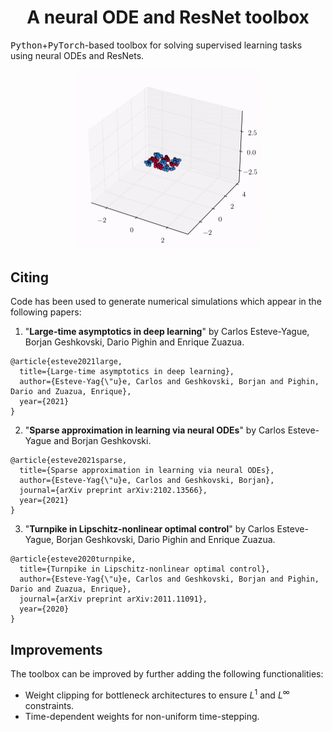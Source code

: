 <!-- Title -->
<h1 align="center">
  A neural ODE and ResNet toolbox
</h1>

<tt>Python</tt>+<tt>PyTorch</tt>-based toolbox for solving supervised learning tasks using neural ODEs and ResNets.

<p align="center">
  <img src="videos/trajectory.gif" alt="animated" width="300"/>
</p>

## Citing 

Code has been used to generate numerical simulations which appear in the following papers:

1. "**Large-time asymptotics in deep learning**" by Carlos Esteve-Yague, Borjan Geshkovski, Dario Pighin and Enrique Zuazua.

```
@article{esteve2021large,
  title={Large-time asymptotics in deep learning},
  author={Esteve-Yag{\"u}e, Carlos and Geshkovski, Borjan and Pighin, Dario and Zuazua, Enrique},
  year={2021}
}
```

2. "**Sparse approximation in learning via neural ODEs**" by Carlos Esteve-Yague and Borjan Geshkovski.

```
@article{esteve2021sparse,
  title={Sparse approximation in learning via neural ODEs},
  author={Esteve-Yag{\"u}e, Carlos and Geshkovski, Borjan},
  journal={arXiv preprint arXiv:2102.13566},
  year={2021}
}
```

3. "**Turnpike in Lipschitz-nonlinear optimal control**" by Carlos Esteve-Yague, Borjan Geshkovski, Dario Pighin and Enrique Zuazua. 

```
@article{esteve2020turnpike,
  title={Turnpike in Lipschitz-nonlinear optimal control},
  author={Esteve-Yag{\"u}e, Carlos and Geshkovski, Borjan and Pighin, Dario and Zuazua, Enrique},
  journal={arXiv preprint arXiv:2011.11091},
  year={2020}
}
```

## Improvements

The toolbox can be improved by further adding the following functionalities: 
- Weight clipping for bottleneck architectures to ensure $L^1$ and $L^\infty$ constraints.
- Time-dependent weights for non-uniform time-stepping.
